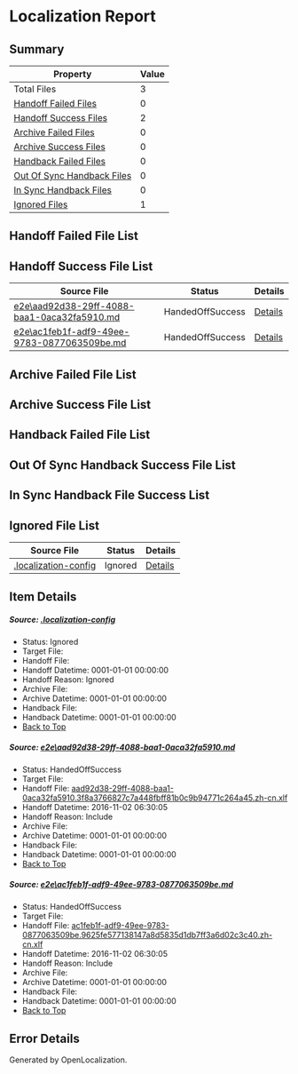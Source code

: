 # <a name='report-top'></a> Localization Report

## Summary
 Property | Value 
 -------- | ----- 
 Total Files | 3
[ Handoff Failed Files ](#handoff-failed-list)| 0
[ Handoff Success Files ](#handoff-success-list)| 2
[ Archive Failed Files ](#archive-failed-list)| 0
[ Archive Success Files ](#archive-success-list)| 0
[ Handback Failed Files ](#handback-failed-list)| 0
[ Out Of Sync Handback Files ](#outofsync-handback-success-list)| 0
[ In Sync Handback Files ](#insync-handback-success-list)| 0
[ Ignored Files ](#ignored-list)| 1

## <a name='handoff-failed-list'></a> Handoff Failed File List

## <a name='handoff-success-list'></a> Handoff Success File List
 Source File | Status | Details 
 ----------- | ------ | ------- 
 [e2e\aad92d38-29ff-4088-baa1-0aca32fa5910.md](https://github.com/OpenLocalizationTestOrg/ol-test0/blob/0633230abfc7d466307e736d243651e903b6b318/e2e/aad92d38-29ff-4088-baa1-0aca32fa5910.md) | HandedOffSuccess | [Details](#177067e3587a1ef0bd26d1186ef3d60c297ba2bf1)
 [e2e\ac1feb1f-adf9-49ee-9783-0877063509be.md](https://github.com/OpenLocalizationTestOrg/ol-test0/blob/0633230abfc7d466307e736d243651e903b6b318/e2e/ac1feb1f-adf9-49ee-9783-0877063509be.md) | HandedOffSuccess | [Details](#bcda7ac9a4ec6925d19b83fc4cce272b8cf45d1d2)

## <a name='archive-failed-list'></a> Archive Failed File List

## <a name='archive-success-list'></a> Archive Success File List

## <a name='handback-failed-list'></a> Handback Failed File List

## <a name='outofsync-handback-success-list'></a> Out Of Sync Handback Success File List

## <a name='insync-handback-success-list'></a> In Sync Handback File Success List

## <a name='ignored-list'></a> Ignored File List
 Source File | Status | Details 
 ----------- | ------ | ------- 
 [.localization-config](https://github.com/OpenLocalizationTestOrg/ol-test0/blob/0633230abfc7d466307e736d243651e903b6b318/.localization-config) | Ignored | [Details](#c268a05ecaa7ec85942ed632c29928ee5bd6da8d0)

## Item Details
##### <a name='c268a05ecaa7ec85942ed632c29928ee5bd6da8d0'></a> Source: [.localization-config](https://github.com/OpenLocalizationTestOrg/ol-test0/blob/0633230abfc7d466307e736d243651e903b6b318/.localization-config)
* Status: Ignored
* Target File: 
* Handoff File: 
* Handoff Datetime: 0001-01-01 00:00:00
* Handoff Reason: Ignored
* Archive File: 
* Archive Datetime: 0001-01-01 00:00:00
* Handback File: 
* Handback Datetime: 0001-01-01 00:00:00
* [Back to Top](#report-top)

##### <a name='177067e3587a1ef0bd26d1186ef3d60c297ba2bf1'></a> Source: [e2e\aad92d38-29ff-4088-baa1-0aca32fa5910.md](https://github.com/OpenLocalizationTestOrg/ol-test0/blob/0633230abfc7d466307e736d243651e903b6b318/e2e/aad92d38-29ff-4088-baa1-0aca32fa5910.md)
* Status: HandedOffSuccess
* Target File: 
* Handoff File: [aad92d38-29ff-4088-baa1-0aca32fa5910.3f8a3766827c7a448fbff81b0c9b94771c264a45.zh-cn.xlf](https://github.com/OpenLocalizationTestOrg/ol-test0-handoff/blob/c34f2b198a4149e30a9d52327a4687b27c9e4754/ol-handoff/OpenLocalizationTestOrg/ol-test0-zhcn/yufeih/ht/aad92d38-29ff-4088-baa1-0aca32fa5910.3f8a3766827c7a448fbff81b0c9b94771c264a45.zh-cn.xlf)
* Handoff Datetime: 2016-11-02 06:30:05
* Handoff Reason: Include
* Archive File: 
* Archive Datetime: 0001-01-01 00:00:00
* Handback File: 
* Handback Datetime: 0001-01-01 00:00:00
* [Back to Top](#report-top)

##### <a name='bcda7ac9a4ec6925d19b83fc4cce272b8cf45d1d2'></a> Source: [e2e\ac1feb1f-adf9-49ee-9783-0877063509be.md](https://github.com/OpenLocalizationTestOrg/ol-test0/blob/0633230abfc7d466307e736d243651e903b6b318/e2e/ac1feb1f-adf9-49ee-9783-0877063509be.md)
* Status: HandedOffSuccess
* Target File: 
* Handoff File: [ac1feb1f-adf9-49ee-9783-0877063509be.9625fe577138147a8d5835d1db7ff3a6d02c3c40.zh-cn.xlf](https://github.com/OpenLocalizationTestOrg/ol-test0-handoff/blob/c34f2b198a4149e30a9d52327a4687b27c9e4754/ol-handoff/OpenLocalizationTestOrg/ol-test0-zhcn/yufeih/ht/ac1feb1f-adf9-49ee-9783-0877063509be.9625fe577138147a8d5835d1db7ff3a6d02c3c40.zh-cn.xlf)
* Handoff Datetime: 2016-11-02 06:30:05
* Handoff Reason: Include
* Archive File: 
* Archive Datetime: 0001-01-01 00:00:00
* Handback File: 
* Handback Datetime: 0001-01-01 00:00:00
* [Back to Top](#report-top)


## Error Details

Generated by OpenLocalization.
